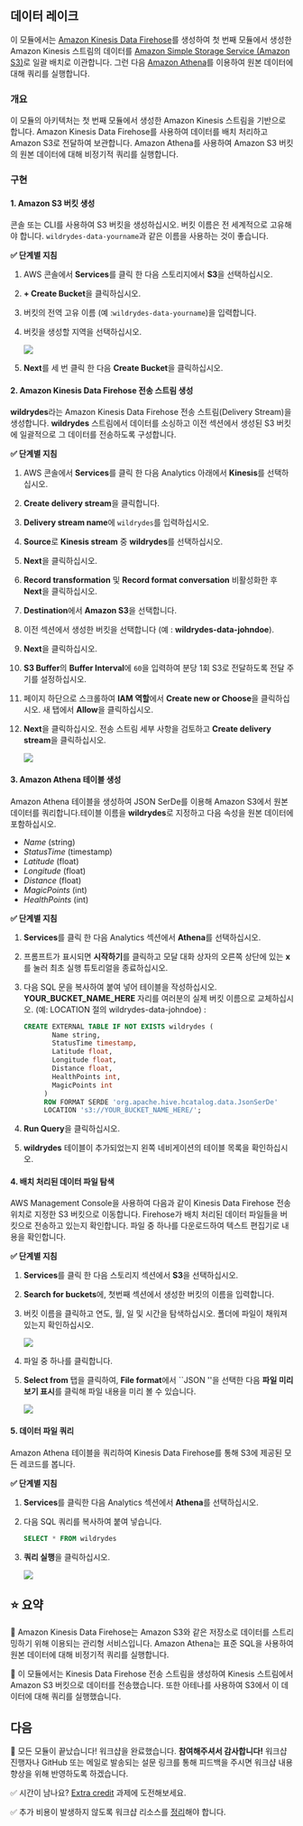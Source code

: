 ## 데이터 레이크

이 모듈에서는 [Amazon Kinesis Data Firehose][firehose]를 생성하여
첫 번째 모듈에서 생성한 Amazon Kinesis 스트림의 데이터를
[Amazon Simple Storage Service (Amazon S3)][s3]로 일괄 배치로 이관합니다. 그런 다음 [Amazon Athena][athena]를 이용하여 원본 데이터에 대해 쿼리를 실행합니다.

### 개요

이 모듈의 아키텍처는 첫 번째 모듈에서 생성한 Amazon Kinesis 스트림을 기반으로 합니다. Amazon Kinesis Data Firehose를 사용하여 데이터를 배치 처리하고 Amazon S3로 전달하여 보관합니다. Amazon Athena를 사용하여 Amazon S3 버킷의 원본 데이터에 대해 비정기적 쿼리를 실행합니다.

### 구현

#### 1. Amazon S3 버킷 생성

콘솔 또는 CLI를 사용하여 S3 버킷을 생성하십시오. 버킷 이름은 전 세계적으로 고유해야 합니다. `wildrydes-data-yourname`과 같은 이름을 사용하는 것이 좋습니다.


**:white_check_mark: 단계별 지침**

1. AWS 콘솔에서 **Services**를 클릭 한 다음 스토리지에서 **S3**을 선택하십시오.

1. **+ Create Bucket**을 클릭하십시오.

1. 버킷의 전역 고유 이름 (예 :`wildrydes-data-yourname`)을 입력합니다.

1. 버킷을 생성할 지역을 선택하십시오.

    ![](../site/images/data-lake-create-bucket.png)</kbd>

1. **Next**를 세 번 클릭 한 다음 **Create Bucket**을 클릭하십시오.

#### 2. Amazon Kinesis Data Firehose 전송 스트림 생성

**wildrydes**라는 Amazon Kinesis Data Firehose 전송 스트림(Delivery Stream)을 생성합니다.
**wildrydes** 스트림에서 데이터를 소싱하고 이전 섹션에서 생성된 S3 버킷에 일괄적으로 그 데이터를 전송하도록 구성합니다.

**:white_check_mark: 단계별 지침**

1. AWS 콘솔에서 **Services**를 클릭 한 다음 Analytics 아래에서 **Kinesis**를 선택하십시오.

1. **Create delivery stream**을 클릭합니다.

1. **Delivery stream name**에 `wildrydes`를 입력하십시오.

1. **Source**로 **Kinesis stream** 중 **wildrydes**를 선택하십시오.

1. **Next**을 클릭하십시오.

1. **Record transformation** 및 **Record format conversation** 비활성화한 후 **Next**을 클릭하십시오.

1. **Destination**에서 **Amazon S3**을 선택합니다.

1. 이전 섹션에서 생성한 버킷을 선택합니다 (예 : **wildrydes-data-johndoe**).

1. **Next**을 클릭하십시오.

1. **S3 Buffer**의 **Buffer Interval**에 `60`을 입력하여 분당 1회 S3로 전달하도록 전달 주기를 설정하십시오.


1. 페이지 하단으로 스크롤하여 **IAM 역할**에서 **Create new or Choose**을 클릭하십시오. 새 탭에서 **Allow**을 클릭하십시오.

1. **Next**을 클릭하십시오. 전송 스트림 세부 사항을 검토하고 **Create delivery stream**을 클릭하십시오.

    ![](../site/images/data-lake-delivery-stream-details.png)</kbd>

#### 3. Amazon Athena 테이블 생성

Amazon Athena 테이블을 생성하여 JSON SerDe를 이용해 Amazon S3에서 원본 데이터를 쿼리합니다.테이블  이름을 **wildrydes**로 지정하고 다음 속성을 원본 데이터에 포함하십시오.

- _Name_ (string)
- _StatusTime_ (timestamp)
- _Latitude_ (float)
- _Longitude_ (float)
- _Distance_ (float)
- _MagicPoints_ (int)
- _HealthPoints_ (int)

**:white_check_mark: 단계별 지침**

1. **Services**를 클릭 한 다음 Analytics 섹션에서 **Athena**를 선택하십시오.

1. 프롬프트가 표시되면 **시작하기**를 클릭하고 모달 대화 상자의 오른쪽 상단에 있는 **x**를 눌러 최초 실행 튜토리얼을 종료하십시오.
   

1. 다음 SQL 문을 복사하여 붙여 넣어 테이블을 작성하십시오. 
   **YOUR_BUCKET_NAME_HERE** 자리를 여러분의 실제 버킷 이름으로 교체하십시오. (예: LOCATION 절의 wildrydes-data-johndoe) :

    ```sql
    CREATE EXTERNAL TABLE IF NOT EXISTS wildrydes (
           Name string,
           StatusTime timestamp,
           Latitude float,
           Longitude float,
           Distance float,
           HealthPoints int,
           MagicPoints int
         )
         ROW FORMAT SERDE 'org.apache.hive.hcatalog.data.JsonSerDe'
         LOCATION 's3://YOUR_BUCKET_NAME_HERE/';
    ```
 

1. **Run Query**을 클릭하십시오.

1. **wildrydes** 테이블이 추가되었는지 왼쪽 네비게이션의 테이블 목록을 확인하십시오.
   

#### 4. 배치 처리된 데이터 파일 탐색

AWS Management Console을 사용하여 다음과 같이 Kinesis Data Firehose 전송 위치로 지정한 S3 버킷으로 이동합니다. Firehose가 배치 처리된 데이터 파일들을 버킷으로 전송하고 있는지 확인합니다. 파일 중 하나를 다운로드하여 텍스트 편집기로 내용을 확인합니다.

**:white_check_mark: 단계별 지침**

1. **Services**를 클릭 한 다음 스토리지 섹션에서 **S3**을 선택하십시오.

1. **Search for buckets**에, 첫번째 섹션에서 생성한 버킷의 이름을 입력합니다.

1. 버킷 이름을 클릭하고 연도, 월, 일 및 시간을 탐색하십시오. 폴더에 파일이 채워져 있는지 확인하십시오.

    ![](../site/images/data-lake-object-list.png)

1. 파일 중 하나를 클릭합니다.

1. **Select from** 탭을 클릭하여, **File format**에서 ``JSON ''을 선택한 다음 **파일 미리보기 표시**를 클릭해 파일 내용을 미리 볼 수 있습니다.

    ![](../site/images/data-lake-object-preview.png)


#### 5. 데이터 파일 쿼리

Amazon Athena 테이블을 쿼리하여 Kinesis Data Firehose를 통해 S3에 제공된 모든 레코드를 봅니다.

**:white_check_mark: 단계별 지침**

1. **Services**를 클릭한 다음 Analytics 섹션에서 **Athena**를 선택하십시오.

1. 다음 SQL 쿼리를 복사하여 붙여 넣습니다.

    ```sql
    SELECT * FROM wildrydes
    ```
 

1. **쿼리 실행**을 클릭하십시오.

    ![](../site/images/data-lake-query-results.png)

[firehose]: https://aws.amazon.com/kinesis/firehose/
[s3]: https://aws.amazon.com/s3
[athena]: https://aws.amazon.com/athena
[client-installation]: ../README.md#kinesis-command-line-clients
[shard-iterator-type-documentation]: http://docs.aws.amazon.com/kinesis/latest/APIReference/API_GetShardIterator.html#Streams-GetShardIterator-request-ShardIteratorType


## :star: 요약

:key: Amazon Kinesis Data Firehose는 Amazon S3와 같은 저장소로 데이터를 스트리밍하기 위해 이용되는 관리형 서비스입니다. Amazon Athena는 표준 SQL을 사용하여 원본 데이터에 대해 비정기적 쿼리를 실행합니다.

:wrench: 이 모듈에서는 Kinesis Data Firehose 전송 스트림을 생성하여 Kinesis 스트림에서 Amazon S3 버킷으로 데이터를 전송했습니다. 또한 아테나를 사용하여 S3에서 이 데이터에 대해 쿼리를 실행했습니다.

## 다음

:tada: 모든 모듈이 끝났습니다! 워크샵을 완료했습니다. **참여해주셔서 감사합니다!**
워크샵 진행자나 GitHub 또는 메일로 발송되는 설문 링크를 통해 피드백을 주시면 워크샵 내용 향상을 위해 반영하도록 하겠습니다.

:white_check_mark: 시간이 남나요? [Extra credit][extra-credit] 과제에 도전해보세요.

:white_check_mark: 추가 비용이 발생하지 않도록 워크샵 리소스를 [정리][cleanup]해야 합니다.


[extra-credit]: extra-credit.md
[cleanup]: cleanup.md